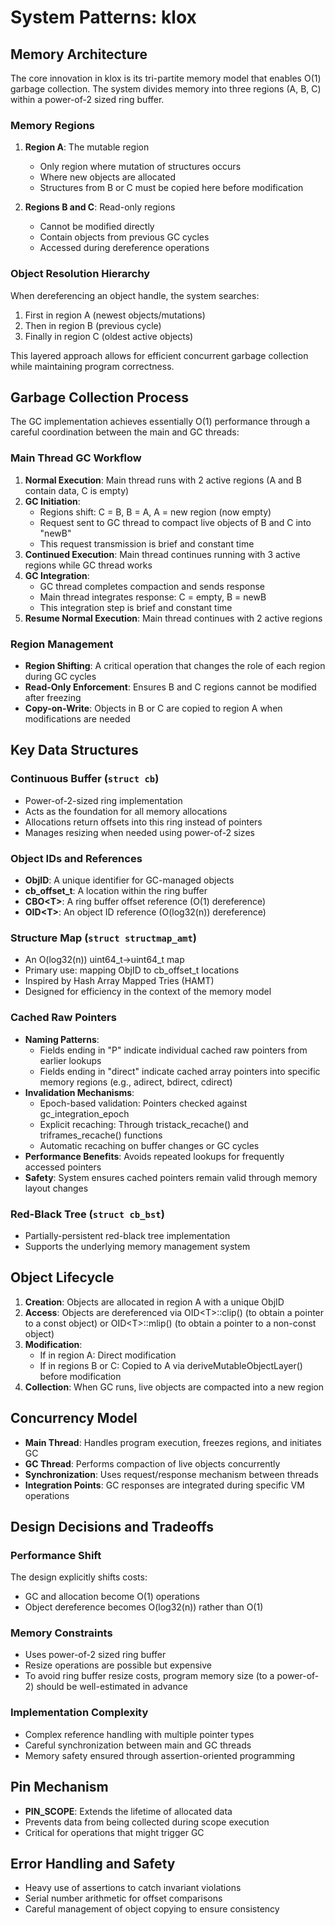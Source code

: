 # System Patterns: klox

## Memory Architecture

The core innovation in klox is its tri-partite memory model that enables O(1) garbage collection. The system divides memory into three regions (A, B, C) within a power-of-2 sized ring buffer.

### Memory Regions

1. **Region A**: The mutable region
   - Only region where mutation of structures occurs
   - Where new objects are allocated
   - Structures from B or C must be copied here before modification

2. **Regions B and C**: Read-only regions
   - Cannot be modified directly
   - Contain objects from previous GC cycles
   - Accessed during dereference operations

### Object Resolution Hierarchy

When dereferencing an object handle, the system searches:
1. First in region A (newest objects/mutations)
2. Then in region B (previous cycle)
3. Finally in region C (oldest active objects)

This layered approach allows for efficient concurrent garbage collection while maintaining program correctness.

## Garbage Collection Process

The GC implementation achieves essentially O(1) performance through a careful coordination between the main and GC threads:

### Main Thread GC Workflow

1. **Normal Execution**: Main thread runs with 2 active regions (A and B contain data, C is empty)
2. **GC Initiation**:
   - Regions shift: C = B, B = A, A = new region (now empty)
   - Request sent to GC thread to compact live objects of B and C into "newB"
   - This request transmission is brief and constant time
3. **Continued Execution**: Main thread continues running with 3 active regions while GC thread works
4. **GC Integration**:
   - GC thread completes compaction and sends response
   - Main thread integrates response: C = empty, B = newB
   - This integration step is brief and constant time
5. **Resume Normal Execution**: Main thread continues with 2 active regions

### Region Management

- **Region Shifting**: A critical operation that changes the role of each region during GC cycles
- **Read-Only Enforcement**: Ensures B and C regions cannot be modified after freezing
- **Copy-on-Write**: Objects in B or C are copied to region A when modifications are needed

## Key Data Structures

### Continuous Buffer (`struct cb`)

- Power-of-2-sized ring implementation
- Acts as the foundation for all memory allocations
- Allocations return offsets into this ring instead of pointers
- Manages resizing when needed using power-of-2 sizes

### Object IDs and References

- **ObjID**: A unique identifier for GC-managed objects
- **cb_offset_t**: A location within the ring buffer
- **CBO\<T>**: A ring buffer offset reference (O(1) dereference)
- **OID\<T>**: An object ID reference (O(log32(n)) dereference)

### Structure Map (`struct structmap_amt`)

- An O(log32(n)) uint64_t→uint64_t map
- Primary use: mapping ObjID to cb_offset_t locations
- Inspired by Hash Array Mapped Tries (HAMT)
- Designed for efficiency in the context of the memory model

### Cached Raw Pointers

- **Naming Patterns**:
  - Fields ending in "P" indicate individual cached raw pointers from earlier lookups
  - Fields ending in "direct" indicate cached array pointers into specific memory regions (e.g., adirect, bdirect, cdirect)
- **Invalidation Mechanisms**:
  - Epoch-based validation: Pointers checked against gc_integration_epoch
  - Explicit recaching: Through tristack_recache() and triframes_recache() functions
  - Automatic recaching on buffer changes or GC cycles
- **Performance Benefits**: Avoids repeated lookups for frequently accessed pointers
- **Safety**: System ensures cached pointers remain valid through memory layout changes

### Red-Black Tree (`struct cb_bst`)

- Partially-persistent red-black tree implementation
- Supports the underlying memory management system

## Object Lifecycle

1. **Creation**: Objects are allocated in region A with a unique ObjID
2. **Access**: Objects are dereferenced via OID\<T>::clip() (to obtain a pointer to a const object) or OID\<T>::mlip() (to obtain a pointer to a non-const object)
3. **Modification**:
   - If in region A: Direct modification
   - If in regions B or C: Copied to A via deriveMutableObjectLayer() before modification
4. **Collection**: When GC runs, live objects are compacted into a new region

## Concurrency Model

- **Main Thread**: Handles program execution, freezes regions, and initiates GC
- **GC Thread**: Performs compaction of live objects concurrently
- **Synchronization**: Uses request/response mechanism between threads
- **Integration Points**: GC responses are integrated during specific VM operations

## Design Decisions and Tradeoffs

### Performance Shift

The design explicitly shifts costs:
- GC and allocation become O(1) operations
- Object dereference becomes O(log32(n)) rather than O(1)

### Memory Constraints

- Uses power-of-2 sized ring buffer
- Resize operations are possible but expensive
- To avoid ring buffer resize costs, program memory size (to a power-of-2) should be well-estimated in advance

### Implementation Complexity

- Complex reference handling with multiple pointer types
- Careful synchronization between main and GC threads
- Memory safety ensured through assertion-oriented programming

## Pin Mechanism

- **PIN_SCOPE**: Extends the lifetime of allocated data
- Prevents data from being collected during scope execution
- Critical for operations that might trigger GC

## Error Handling and Safety

- Heavy use of assertions to catch invariant violations
- Serial number arithmetic for offset comparisons
- Careful management of object copying to ensure consistency
